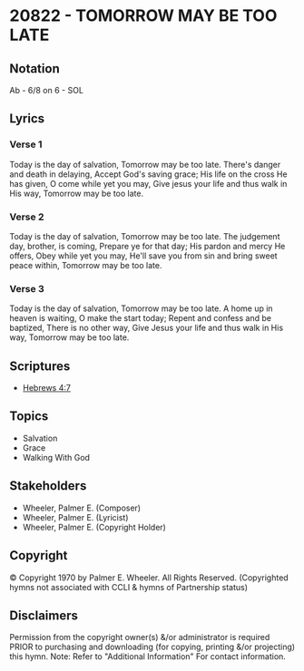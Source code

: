 # 20822 - TOMORROW MAY BE TOO LATE

## Notation

Ab - 6/8 on 6 - SOL

## Lyrics

### Verse 1

Today is the day of salvation, Tomorrow may be too late. There's danger and death in delaying, Accept God's saving grace; His life on the cross He has given, O come while yet you may, Give jesus your life and thus walk in His way, Tomorrow may be too late.

### Verse 2

Today is the day of salvation, Tomorrow may be too late. The judgement day, brother, is coming, Prepare ye for that day; His pardon and mercy He offers, Obey while yet you may, He'll save you from sin and bring sweet peace within, Tomorrow may be too late.

### Verse 3

Today is the day of salvation, Tomorrow may be too late. A home up in heaven is waiting, O make the start today; Repent and confess and be baptized, There is no other way, Give Jesus your life and thus walk in His way, Tomorrow may be too late.


## Scriptures

- [Hebrews 4:7](https://www.biblegateway.com/passage/?search=Hebrews%204%3A7)

## Topics

- Salvation
- Grace
- Walking With God

## Stakeholders

- Wheeler, Palmer E. (Composer)
- Wheeler, Palmer E. (Lyricist)
- Wheeler, Palmer E. (Copyright Holder)

## Copyright

© Copyright 1970 by Palmer E. Wheeler. All Rights Reserved.
(Copyrighted hymns not associated with CCLI & hymns of Partnership status)

## Disclaimers

Permission from the copyright owner(s) &/or administrator is required PRIOR to purchasing and downloading (for copying, printing &/or projecting) this hymn.
Note: Refer to "Additional Information" For contact information.

